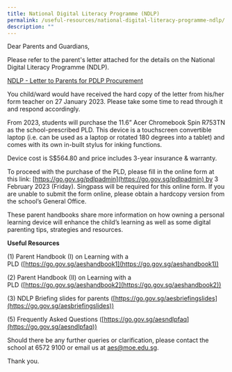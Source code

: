 ```yaml
---
title: National Digital Literacy Programme (NDLP)
permalink: /useful-resources/national-digital-literacy-programme-ndlp/
description: ""
---
```

Dear Parents and Guardians,

Please refer to the parent's letter attached for the details on the National Digital Literacy Programme (NDLP).


[NDLP - Letter to Parents for PDLP Procurement](/files/NDLP%20-%20Letter%20to%20Parents%20for%20PDLP%20Procurement.pdf)

You child/ward would have received the hard copy of the letter from his/her form teacher on 27 January 2023. Please take some time to read through it and respond accordingly.

From 2023, students will purchase the 11.6” Acer Chromebook Spin R753TN as the school-prescribed PLD. This device is a touchscreen convertible laptop (i.e. can be used as a laptop or rotated 180 degrees into a tablet) and comes with its own in-built stylus for inking functions.

Device cost is S$564.80 and price includes 3-year insurance & warranty.

To proceed with the purchase of the PLD, please fill in the online form at this link: [https://go.gov.sg/pdlpadmin](https://go.gov.sg/pdlpadmin) by 3 February 2023 (Friday). Singpass will be required for this online form. If you are unable to submit the form online, please obtain a hardcopy version from the school’s General Office.

These parent handbooks share more information on how owning a personal learning device will enhance the child’s learning as well as some digital parenting tips, strategies and resources.

**Useful Resources**

(1) Parent Handbook (I) on Learning with a PLD ([https://go.gov.sg/aeshandbook1](https://go.gov.sg/aeshandbook1))

(2) Parent Handbook (II) on Learning with a PLD ([https://go.gov.sg/aeshandbook2](https://go.gov.sg/aeshandbook2))

(3) NDLP Briefing slides for parents ([https://go.gov.sg/aesbriefingslides](https://go.gov.sg/aesbriefingslides))

(5) Frequently Asked Questions ([https://go.gov.sg/aesndlpfaq](https://go.gov.sg/aesndlpfaq))

Should there be any further queries or clarification, please contact the school at 6572 9100 or email us at aes@moe.edu.sg. 

Thank you.